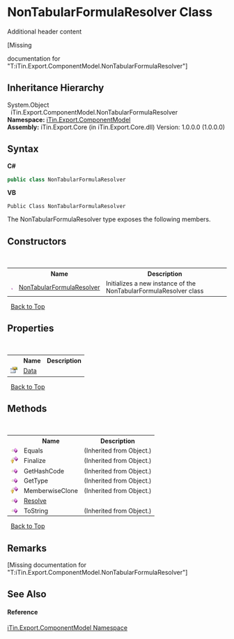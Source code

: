 # NonTabularFormulaResolver Class
Additional header content 

\[Missing <summary> documentation for "T:iTin.Export.ComponentModel.NonTabularFormulaResolver"\]


## Inheritance Hierarchy
System.Object<br />&nbsp;&nbsp;iTin.Export.ComponentModel.NonTabularFormulaResolver<br />
**Namespace:**&nbsp;<a href="55171ca4-890c-0ab2-e812-efe82bc0b686">iTin.Export.ComponentModel</a><br />**Assembly:**&nbsp;iTin.Export.Core (in iTin.Export.Core.dll) Version: 1.0.0.0 (1.0.0.0)

## Syntax

**C#**<br />
``` C#
public class NonTabularFormulaResolver
```

**VB**<br />
``` VB
Public Class NonTabularFormulaResolver
```

The NonTabularFormulaResolver type exposes the following members.


## Constructors
&nbsp;<table><tr><th></th><th>Name</th><th>Description</th></tr><tr><td>![Public method](media/pubmethod.gif "Public method")</td><td><a href="615249b1-022c-2d1a-0a90-386dc9950081">NonTabularFormulaResolver</a></td><td>
Initializes a new instance of the NonTabularFormulaResolver class</td></tr></table>&nbsp;
<a href="#nontabularformularesolver-class">Back to Top</a>

## Properties
&nbsp;<table><tr><th></th><th>Name</th><th>Description</th></tr><tr><td>![Public property](media/pubproperty.gif "Public property")</td><td><a href="57efd22e-a34c-f17b-13b6-c2fa3d0b4423">Data</a></td><td /></tr></table>&nbsp;
<a href="#nontabularformularesolver-class">Back to Top</a>

## Methods
&nbsp;<table><tr><th></th><th>Name</th><th>Description</th></tr><tr><td>![Public method](media/pubmethod.gif "Public method")</td><td>Equals</td><td> (Inherited from Object.)</td></tr><tr><td>![Protected method](media/protmethod.gif "Protected method")</td><td>Finalize</td><td> (Inherited from Object.)</td></tr><tr><td>![Public method](media/pubmethod.gif "Public method")</td><td>GetHashCode</td><td> (Inherited from Object.)</td></tr><tr><td>![Public method](media/pubmethod.gif "Public method")</td><td>GetType</td><td> (Inherited from Object.)</td></tr><tr><td>![Protected method](media/protmethod.gif "Protected method")</td><td>MemberwiseClone</td><td> (Inherited from Object.)</td></tr><tr><td>![Public method](media/pubmethod.gif "Public method")</td><td><a href="18a4c879-053a-3152-bd45-836f5b41f42d">Resolve</a></td><td /></tr><tr><td>![Public method](media/pubmethod.gif "Public method")</td><td>ToString</td><td> (Inherited from Object.)</td></tr></table>&nbsp;
<a href="#nontabularformularesolver-class">Back to Top</a>

## Remarks
\[Missing <remarks> documentation for "T:iTin.Export.ComponentModel.NonTabularFormulaResolver"\]

## See Also


#### Reference
<a href="55171ca4-890c-0ab2-e812-efe82bc0b686">iTin.Export.ComponentModel Namespace</a><br />